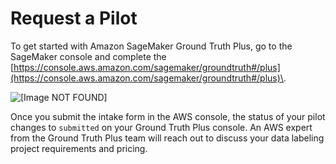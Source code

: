 # Request a Pilot<a name="gtp-request-pilot"></a>

To get started with Amazon SageMaker Ground Truth Plus, go to the SageMaker console and complete the [https://console.aws.amazon.com/sagemaker/groundtruth#/plus](https://console.aws.amazon.com/sagemaker/groundtruth#/plus)\.

![\[Image NOT FOUND\]](http://docs.aws.amazon.com/sagemaker/latest/dg/images/gtb-intake-form.png)

Once you submit the intake form in the AWS console, the status of your pilot changes to `submitted` on your Ground Truth Plus console\. An AWS expert from the Ground Truth Plus team will reach out to discuss your data labeling project requirements and pricing\.